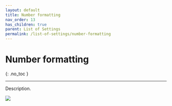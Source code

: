```yaml
---
layout: default
title: Number formatting
nav_order: 13
has_children: true
parent: List of Settings
permalink: /list-of-settings/number-formatting
---
```


# Number formatting
{: .no_toc }

---

Description.

![](/orderlord-help-kds/assets/images/kds/section_kitchen_history_1.png)